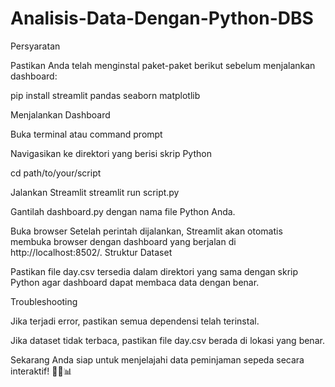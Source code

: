 # Analisis-Data-Dengan-Python-DBS

Persyaratan

Pastikan Anda telah menginstal paket-paket berikut sebelum menjalankan dashboard:

pip install streamlit pandas seaborn matplotlib

Menjalankan Dashboard

Buka terminal atau command prompt

Navigasikan ke direktori yang berisi skrip Python

cd path/to/your/script

Jalankan Streamlit
streamlit run script.py

Gantilah dashboard.py dengan nama file Python Anda.

Buka browser Setelah perintah dijalankan, Streamlit akan otomatis membuka browser dengan dashboard yang berjalan di http://localhost:8502/.
Struktur Dataset

Pastikan file day.csv tersedia dalam direktori yang sama dengan skrip Python agar dashboard dapat membaca data dengan benar.

Troubleshooting

Jika terjadi error, pastikan semua dependensi telah terinstal.

Jika dataset tidak terbaca, pastikan file day.csv berada di lokasi yang benar.

Sekarang Anda siap untuk menjelajahi data peminjaman sepeda secara interaktif! 🚴‍♂️📊
